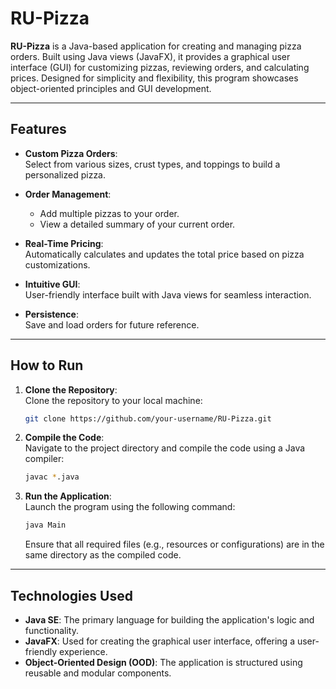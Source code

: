 # RU-Pizza

**RU-Pizza** is a Java-based application for creating and managing pizza orders. Built using Java views (JavaFX), it provides a graphical user interface (GUI) for customizing pizzas, reviewing orders, and calculating prices. Designed for simplicity and flexibility, this program showcases object-oriented principles and GUI development.

---

## Features

- **Custom Pizza Orders**:  
  Select from various sizes, crust types, and toppings to build a personalized pizza.  

- **Order Management**:  
  - Add multiple pizzas to your order.  
  - View a detailed summary of your current order.  

- **Real-Time Pricing**:  
  Automatically calculates and updates the total price based on pizza customizations.  

- **Intuitive GUI**:  
  User-friendly interface built with Java views for seamless interaction.  

- **Persistence**:  
  Save and load orders for future reference.  

---

## How to Run

1. **Clone the Repository**:  
   Clone the repository to your local machine:  
   ```bash
   git clone https://github.com/your-username/RU-Pizza.git
   ```
   
2. **Compile the Code**:  
   Navigate to the project directory and compile the code using a Java compiler:
   ```bash
   javac *.java
   ```

3. **Run the Application**:  
   Launch the program using the following command:
   ```bash
   java Main
   ```
   Ensure that all required files (e.g., resources or configurations) are in the same directory as the compiled code.

---

## Technologies Used

- **Java SE**: The primary language for building the application's logic and functionality.  
- **JavaFX**: Used for creating the graphical user interface, offering a user-friendly experience.  
- **Object-Oriented Design (OOD)**: The application is structured using reusable and modular components.  
